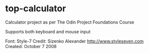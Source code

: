# top-calculator
Calculator project as per The Odin Project Foundations Course

Supports both keyboard and mouse input

Font: Style-7
Credit: Sizenko Alexander
http://www.styleseven.com
Created: October 7 2008
